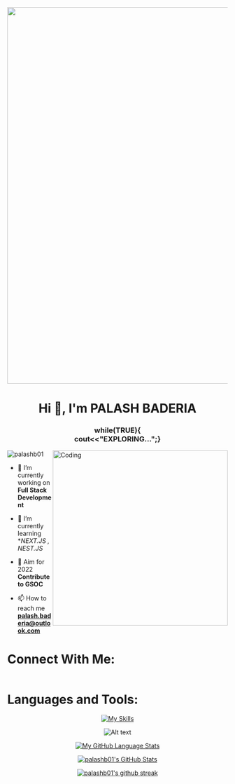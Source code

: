 
<center><img width=860px height=auto src='https://c.tenor.com/qJ5evVs-_uUAAAAC/coding.gif' alt=""></img></center>
<h1 align="center" class="font">Hi 👋, I'm PALASH BADERIA</h1>
<h3 align="center">while(TRUE){ <br> cout<<"EXPLORING...";}</h3>
<img align="right" alt="Coding" width="400" src="https://www.animaapp.com/blog/wp-content/uploads/2021/07/designergif.gif">

<p align="left"> <img src="https://komarev.com/ghpvc/?username=palashb01&label=Profile%20views&color=0e75b6&style=flat" alt="palashb01" /> </p>

- 🔭 I’m currently working on **Full Stack Development**

- 🌱 I’m currently learning **NEXT.JS , NEST.JS*

- 👯 Aim for 2022 **Contribute to GSOC**

- 📫 How to reach me **palash.baderia@outlook.com**

<h1 class="font">Connect With Me:</h1>
<p><a href="https://www.linkedin.com/in/palash-baderia/"><img src="https://img.shields.io/badge/linkedin-%230077B5.svg?style=for-the-badge&amp;logo=linkedin" alt=""></a></p>

<h1 align="left" class="font">Languages and Tools:</h1>
<p align="center"><a href="https://skills.thijs.gg"><img src="https://skills.thijs.gg/icons?i=react,next,nest,js,nodejs,expressjs,cpp,java,heroku,firebase,mongodb,tailwindcss,bootstrap,css,materialui" alt="My Skills"></a></p>

<p align="center"><img src="https://spotify-recently-played-readme.vercel.app/api?user=ddagwldjt5bo44bxngyms3ru5" alt="Alt text"></p>

<p align="center" ><a href=""><img src="https://github-readme-stats.vercel.app/api/top-langs/?username=palashb01&amp;langs_count=7&amp;theme=tokyonight" alt="My GitHub Language Stats"></a></p>
<p align="center"><a  href="https://awesome-github-stats.azurewebsites.net/index.html??cardType=level-alternate&theme=github-dark"><img alt="palashb01's GitHub Stats" src="https://awesome-github-stats.azurewebsites.net/user-stats/palashb01?cardType=level-alternate&theme=github-dark" /></a></p>
<p align="center"><a href="https://github.com/palashb01/github-readme-streak-stats"><img src="https://github-readme-streak-stats.herokuapp.com/?user=palashb01&amp;theme=blue-green" alt="palashb01&#39;s github streak"></a></p>

